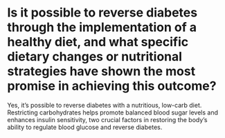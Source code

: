 # Is it possible to reverse diabetes through the implementation of a healthy diet, and what specific dietary changes or nutritional strategies have shown the most promise in achieving this outcome?

Yes, it’s possible to reverse diabetes with a nutritious, low-carb diet. Restricting carbohydrates helps promote balanced blood sugar levels and enhances insulin sensitivity, two crucial factors in restoring the body’s ability to regulate blood glucose and reverse diabetes.